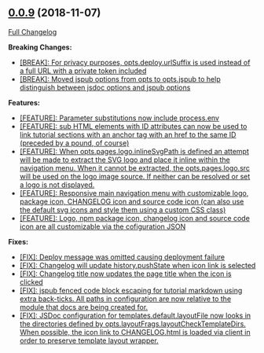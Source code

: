 ## [0.0.9](https://github.com/ugate/jspub/tree/0.0.9) (2018-11-07)
[Full Changelog](https://github.com/ugate/jspub/compare/v0.0.9...v0.0.9)


__Breaking Changes:__
* [[BREAK]: For privacy purposes, opts.deploy.urlSuffix is used instead of a full URL with a private token included](https://github.com/ugate/jspub/commit/bc787ce013b1d6f605e1da5b47b9ea9ca9ea3fbd)
* [[BREAK]: Moved jspub options from opts to opts.jspub to help distinguish between jsdoc options and jspub options](https://github.com/ugate/jspub/commit/df50a37625ca10aba075cbf054e9b0d7df08fc88)

__Features:__
* [[FEATURE]: Parameter substitutions now include process.env](https://github.com/ugate/jspub/commit/a99e6ea4320796379a84bf37b1a97fa8cf5ca11f)
* [[FEATURE]: sub HTML elements with ID attributes can now be used to link tutorial sections with an anchor tag with an href to the same ID (preceded by a pound, of course)](https://github.com/ugate/jspub/commit/a9147d3c76c565d58e44c9ad5c3f2dab312ff46e)
* [[FEATURE]: When opts.pages.logo.inlineSvgPath is defined an attempt will be made to extract the SVG logo and place it inline within the navigation menu. When it cannot be extracted, the opts.pages.logo.src will be used on the logo image source. If neither can be resolved or set a logo is not displayed.](https://github.com/ugate/jspub/commit/5c0bef45cd76a217acd9137196537543b343bdf1)
* [[FEATURE]: Responsive main navigation menu with customizable logo, package icon, CHANGELOG icon and source code icon (can also use the default svg icons and style them using a custom CSS class)](https://github.com/ugate/jspub/commit/58567b75c95bb45525a0e3d5db302edb8a67ecac)
* [[FEATURE]: Logo, npm package icon, changelog icon and source code icon are all customizable via the cofiguration JSON](https://github.com/ugate/jspub/commit/11e0cf79d4ae6947255e50e0dd1b4a4e419dbb55)

__Fixes:__
* [[FIX]: Deploy message was omitted causing deployment failure](https://github.com/ugate/jspub/commit/905e20286d3fd5542ee61444982c560b77f4b932)
* [[FIX]: Changelog will update history.pushState when icon link is selected](https://github.com/ugate/jspub/commit/9056c938b54194b1e8452cd2effb1c793f5e3d0f)
* [[FIX]: Changelog title now updates the page title when the icon is clicked](https://github.com/ugate/jspub/commit/7576a9528259289cd842d755f42fc1682bc1a212)
* [[FIX]: jspub fenced code block escaping for tutorial markdown using extra back-ticks. All paths in configuration are now relative to the module that docs are being created for.](https://github.com/ugate/jspub/commit/c0df52d3b341596f215491dab884c30370780fda)
* [[FIX]: JSDoc configuration for templates.default.layoutFile now looks in the directories defined by opts.layoutFrags.layoutCheckTemplateDirs. When possible, the icon link to CHANGELOG.html is loaded via client in order to preserve template layout wrapper.](https://github.com/ugate/jspub/commit/28b02dfbfd4d95176980cbcc900b624530b18f86)